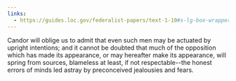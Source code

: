 ```yaml
---
links:
  - https://guides.loc.gov/federalist-papers/text-1-10#s-lg-box-wrapper-25493270
---
```

Candor will oblige us to admit that even such men may be actuated by upright intentions; and it cannot be doubted that much of the opposition which has made its appearance, or may hereafter make its appearance, will spring from sources, blameless at least, if not respectable--the honest errors of minds led astray by preconceived jealousies and fears.
